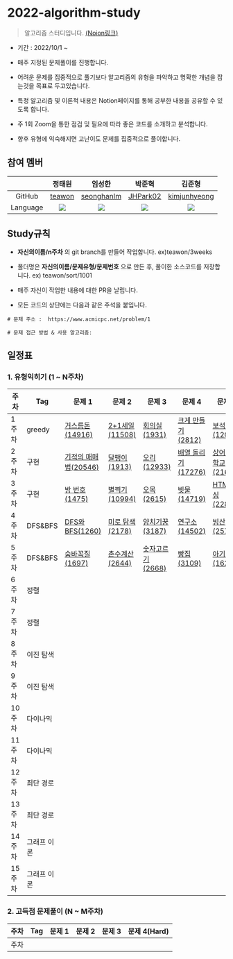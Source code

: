 # 2022-algorithm-study

> 알고리즘 스터디입니다.
> [(Noion링크)](https://www.notion.so/df9381e89a7f4dcab99c15a496a1d8e7)


- 기간 : 2022/10/1 ~

- 매주 지정된 문제풀이를 진행합니다.
- 어려운 문제를 집중적으로 풀기보다 알고리즘의 유형을 파악하고 명확한 개념을 잡는것을 목표로 두고있습니다.
- 특정 알고리즘 및 이론적 내용은 Notion페이지를 통해 공부한 내용을 공유할 수 있도록 합니다.
- 주 1회 Zoom을 통한 점검 및 필요에 따라 좋은 코드를 소개하고 분석합니다.
- 향후 유형에 익숙해지면 고난이도 문제를 집중적으로 풀이합니다.



## 참여 멤버
|  | 정태원 | 임성한 | 박준혁 | 김준형 |
| :---: | :---: | :---: | :---: | :---: |
| GitHub |  [teawon](https://github.com/teawon)  | [seonghanIm](https://github.com/seonghanIm) |[JHPark02](https://github.com/JHPark02) | [kimjunhyeong](https://github.com/junhyeongkim2)
| Language | <img src="https://img.shields.io/badge/Java-007396?style=for-the-badge&logo=java&logoColor=white"> | <img src="https://img.shields.io/badge/Java-007396?style=for-the-badge&logo=java&logoColor=white"> | <img src="https://img.shields.io/badge/Java-007396?style=for-the-badge&logo=java&logoColor=white"> | <img src="https://img.shields.io/badge/C++-00599C?style=for-the-badge&logo=C%2B%2B&logoColor=white">


## Study규칙
- **자신의이름/n주차** 의 git branch를 만들어 작업합니다. ex)teawon/3weeks

- 폴더명은 **자신의이름/문제유형/문제번호** 으로 만든 후, 풀이한 소스코드를 저장합니다. ex) teawon/sort/1001

- 매주 자신이 작업한 내용에 대한 PR을 날립니다. 

- 모든 코드의 상단에는 다음과 같은 주석을 붙입니다.
```
# 문제 주소 :  https://www.acmicpc.net/problem/1

# 문제 접근 방법 & 사용 알고리즘: 
```



## 일정표
### 1. 유형익히기 (1 ~ N주차)
| **주차** | **Tag**          | **문제 1**           | **문제 2**       |  **문제 3**       | **문제 4**  | **문제 5** | 
| -------- | --------------- | ------------------  | --------------  | --------------- | ----------   | ------------|
| 1주차    | greedy           |     <a href="https://www.acmicpc.net/problem/14916" target="_blank">거스름돈(14916)</a>            |    <a href="https://www.acmicpc.net/problem/11508" target="_black">2+1세일(11508)</a>            | <a href="https://www.acmicpc.net/problem/1931" target="_black">회의실(1931)</a> |  <a href="https://www.acmicpc.net/problem/2812" target="_black">크게 만들기(2812)</a> |      <a href="https://www.acmicpc.net/problem/1202" target="_black">보석 도둑(1202)</a>  
| 2주차    | 구현       |     <a href="https://www.acmicpc.net/problem/20546" target="_blank">기적의 매매법(20546)</a>                  |    <a href="https://www.acmicpc.net/problem/1913" target="_blank">달팽이(1913)</a>  |        <a href="https://www.acmicpc.net/problem/12933" target="_blank">오리(12933)</a>  |  <a href="https://www.acmicpc.net/problem/17276" target="_blank">배열 돌리기(17276)</a>  |  <a href="https://www.acmicpc.net/problem/21608" target="_blank">상어 초등학교(21608)</a>                                       
| 3주차    | 구현            |      <a href="https://www.acmicpc.net/problem/1475" target="_blank">방 번호(1475)</a>                  |    <a href="https://www.acmicpc.net/problem/10994" target="_blank">별찍기(10994)</a>  |        <a href="https://www.acmicpc.net/problem/2615" target="_blank">오목(2615)</a>  |  <a href="https://www.acmicpc.net/problem/14719" target="_blank">빗물(14719)</a>  |  <a href="https://www.acmicpc.net/problem/22859" target="_blank">HTML파싱(22859)</a>                                                                              
| 4주차    | DFS&BFS              |     <a href="https://www.acmicpc.net/problem/1260" target="_blank">DFS와 BFS(1260)</a>  |   <a href="https://www.acmicpc.net/problem/2178" target="_blank">미로 탐색(2178)</a> |    <a href="https://www.acmicpc.net/problem/3187" target="_blank">양치기꿍(3187)</a> | <a href="https://www.acmicpc.net/problem/14502" target="_blank">연구소(14502)</a> | <a href="https://www.acmicpc.net/problem/2573" target="_blank">빙산(2573)</a>         
| 5주차    | DFS&BFS               | <a href="https://www.acmicpc.net/problem/1697" target="_blank"> 숨바꼭질(1697)</a>    | <a href="https://www.acmicpc.net/problem/2644" target="_blank">촌수계산(2644)</a>   |      <a href="https://www.acmicpc.net/problem/2668" target="_blank">숫자고르기(2668)</a> |  <a href="https://www.acmicpc.net/problem/3109" target="_blank">빵집(3109)</a> | <a href="https://www.acmicpc.net/problem/16236" target="_blank">아기상어(16236)</a>  
| 6주차    | 정렬              |     |    |        
| 7주차    | 정렬              |     |    |       
| 8주차    | 이진 탐색               |     |    |         
| 9주차    | 이진 탐색               |     |    |         
| 10주차    | 다이나믹               |     |    |         
| 11주차    | 다이나믹               |     |    |         
| 12주차    | 최단 경로               |     |    |         
| 13주차    | 최단 경로               |     |    |    
| 14주차    | 그래프 이론               |     |    |  
| 15주차    | 그래프 이론              |     |    |  


 ### 2. 고득점 문제풀이 (N ~ M주차) 
| **주차** | **Tag**          | **문제 1**                          | **문제 2**                   |  **문제 3**      | **문제 4(Hard)**  
| -------- | ----------------- | ------------------- | --------------------- | --------------- | ---------- | 
| 주차    |          |  | |                   

